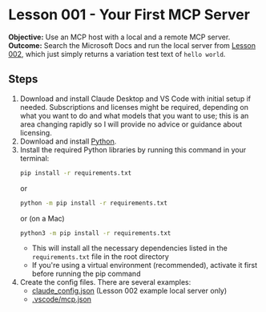 # Lesson 001 - Your First MCP Server

**Objective:** Use an MCP host with a local and a remote MCP server.
**Outcome:** Search the Microsoft Docs and run the local server from [Lesson 002](<../Lesson 002 - Your first MCP server>), which just simply returns a variation test text of `hello world`.

## Steps

1. Download and install Claude Desktop and VS Code with initial setup if needed. Subscriptions and licenses might be required, depending on what you want to do and what models that you want to use; this is an area changing rapidly so I will provide no advice or guidance about licensing.
2. Download and install [Python](http://python.org).
3. Install the required Python libraries by running this command in your terminal:
    ```bash
    pip install -r requirements.txt
    ```
    or
    ```bash
    python -m pip install -r requirements.txt
    ```
    or (on a Mac)
    ```bash
    python3 -m pip install -r requirements.txt
    ```
    - This will install all the necessary dependencies listed in the `requirements.txt` file in the root directory
    - If you're using a virtual environment (recommended), activate it first before running the pip command
4. Create the config files. There are several examples:
    - [claude_config.json](claude_config.json) (Lesson 002 example local server only)
    - [.vscode/mcp.json](../.vscode/mcp.json) 